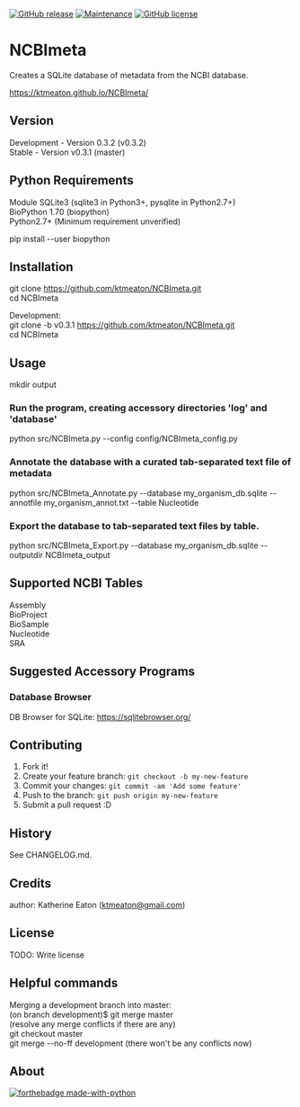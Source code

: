 [![GitHub release](https://img.shields.io/github/release/Naereen/StrapDown.js.svg)](https://GitHub.com/Naereen/StrapDown.js/releases/)
[![Maintenance](https://img.shields.io/badge/Maintained%3F-yes-green.svg)](https://GitHub.com/Naereen/StrapDown.js/graphs/commit-activity)
[![GitHub license](https://img.shields.io/github/license/Naereen/StrapDown.js.svg)](https://github.com/ktmeaton/NCBImeta/blob/master/LICENSE)

# NCBImeta
Creates a SQLite database of metadata from the NCBI database.  

https://ktmeaton.github.io/NCBImeta/  

## Version

Development - Version 0.3.2 (v0.3.2)  
Stable - Version v0.3.1 (master)

## Python Requirements
Module SQLite3 (sqlite3 in Python3+, pysqlite in Python2.7+)     
BioPython 1.70 (biopython)  
Python2.7+ (Minimum requirement unverified)    


pip install --user biopython

## Installation

git clone https://github.com/ktmeaton/NCBImeta.git   
cd NCBImeta  

Development:  
git clone -b v0.3.1 https://github.com/ktmeaton/NCBImeta.git   
cd NCBImeta  

## Usage
mkdir output

### Run the program, creating accessory directories 'log' and 'database'
python src/NCBImeta.py --config config/NCBImeta_config.py

### Annotate the database with a curated tab-separated text file of metadata
python src/NCBImeta_Annotate.py --database my_organism_db.sqlite --annotfile my_organism_annot.txt --table Nucleotide

### Export the database to tab-separated text files by table.
python src/NCBImeta_Export.py --database my_organism_db.sqlite --outputdir NCBImeta_output


## Supported NCBI Tables  
Assembly  
BioProject  
BioSample  
Nucleotide  
SRA  

## Suggested Accessory Programs
### Database Browser
DB Browser for SQLite: https://sqlitebrowser.org/  

## Contributing

1. Fork it!
2. Create your feature branch: `git checkout -b my-new-feature`
3. Commit your changes: `git commit -am 'Add some feature'`
4. Push to the branch: `git push origin my-new-feature`
5. Submit a pull request :D

## History

See CHANGELOG.md.

## Credits

author: Katherine Eaton (ktmeaton@gmail.com)

## License

TODO: Write license

## Helpful commands  
Merging a development branch into master:  
        (on branch development)$ git merge master  
        (resolve any merge conflicts if there are any)  
        git checkout master  
        git merge --no-ff development (there won't be any conflicts now)  
        
## About

[![forthebadge made-with-python](http://ForTheBadge.com/images/badges/made-with-python.svg)](https://www.python.org/)
